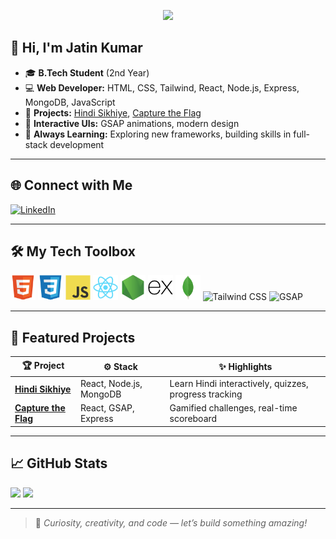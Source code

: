 <p align="center">
  <img src="https://capsule-render.vercel.app/api?type=waving&color=3B82F6&height=140&section=header&text=Jatin%20Kumar%20|%20Web%20Developer%20|%20Tech%20Explorer&fontSize=26&fontColor=ffffff&desc=B.Tech%20Student%20%7C%20Full%20Stack%20Learner%20%7C%202nd%20Year" />
</p>

## 👋 Hi, I'm Jatin Kumar

- 🎓 **B.Tech Student** (2nd Year)
- 💻 **Web Developer:** HTML, CSS, Tailwind, React, Node.js, Express, MongoDB, JavaScript
- 🚀 **Projects:** [Hindi Sikhiye](#), [Capture the Flag](#)
- 🎨 **Interactive UIs:** GSAP animations, modern design
- 🌱 **Always Learning:** Exploring new frameworks, building skills in full-stack development

---

## 🌐 Connect with Me

<a href="https://www.linkedin.com/in/jatin-kumar-a5655b30a/" target="_blank">
  <img src="https://cdn-icons-png.flaticon.com/512/174/174857.png" width="32" alt="LinkedIn" />
</a>

---

## 🛠️ My Tech Toolbox

<p align="left">
  <img src="https://github.com/devicons/devicon/blob/master/icons/html5/html5-original.svg" width="40" title="HTML5"/>
  <img src="https://github.com/devicons/devicon/blob/master/icons/css3/css3-original.svg" width="40" title="CSS3"/>
  <img src="https://github.com/devicons/devicon/blob/master/icons/javascript/javascript-original.svg" width="40" title="JavaScript"/>
  <img src="https://github.com/devicons/devicon/blob/master/icons/react/react-original.svg" width="40" title="React"/>
  <img src="https://github.com/devicons/devicon/blob/master/icons/nodejs/nodejs-original.svg" width="40" title="Node.js"/>
  <img src="https://github.com/devicons/devicon/blob/master/icons/express/express-original.svg" width="40" title="Express.js"/>
  <img src="https://github.com/devicons/devicon/blob/master/icons/mongodb/mongodb-original.svg" width="40" title="MongoDB"/>
  <img src="https://cdn.jsdelivr.net/gh/devicons/devicon/icons/tailwindcss/tailwindcss-plain.svg" width="40" title="Tailwind CSS"/>
  <img src="https://camo.githubusercontent.com/3e2e4be1f6c8a6b33d3e3c2ac9f2a6c3a8e3b6a1b6c9b7f2e4e4e4e4e4e4e4e4/68747470733a2f2f6769746875622e636f6d2f6a7361702f6769746875622f6173736574732f6a7361702d6c6f676f2e737667" width="40" title="GSAP"/>
</p>

---

## 🚀 Featured Projects

| 🏆 Project | ⚙️ Stack | ✨ Highlights |
|-----------|----------|--------------|
| **[Hindi Sikhiye](#)** | React, Node.js, MongoDB | Learn Hindi interactively, quizzes, progress tracking |
| **[Capture the Flag](#)** | React, GSAP, Express | Gamified challenges, real-time scoreboard |

---

## 📈 GitHub Stats

![](https://github-readme-stats.vercel.app/api?username=ijatinydv&theme=tokyonight&hide_border=false&count_private=true&show_icons=true)
![](https://github-readme-stats.vercel.app/api/top-langs/?username=ijatinydv&theme=tokyonight&hide_border=false&layout=compact)

---

> 🌟 _Curiosity, creativity, and code — let’s build something amazing!_

